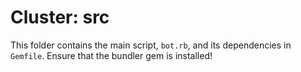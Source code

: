 # Cluster: src

This folder contains the main script, `bot.rb`, and its dependencies in `Gemfile`. Ensure that the bundler gem is installed!